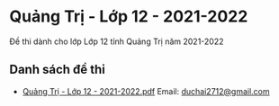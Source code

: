 # Quảng Trị - Lớp 12 - 2021-2022

Đề thi dành cho lớp Lớp 12 tỉnh Quảng Trị năm 2021-2022

## Danh sách đề thi

- [Quảng Trị - Lớp 12 - 2021-2022.pdf](Quảng%20Trị%20-%20Lớp%2012%20-%202021-2022.pdf)
Email: duchai2712@gmail.com

